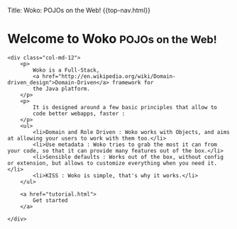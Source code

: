 Title:  Woko: POJOs on the Web!
{{top-nav.html}}

<div class="page-header">
    <h1>
        Welcome to Woko
        <small>POJOs on the Web!</small>
    </h1>
</div>


<div class="row">

    <div class="col-md-12">
        <p>
            Woko is a Full-Stack,
            <a href="http://en.wikipedia.org/wiki/Domain-driven_design">Domain-Driven</a> framework for
            the Java platform.
        </p>
        <p>
            It is designed around a few basic principles that allow to
            code better webapps, faster :
        </p>
        <ul>
            <li>Domain and Role Driven : Woko works with Objects, and aims at allowing your users to work with them too.</li>
            <li>Use metadata : Woko tries to grab the most it can from your code, so that it can provide many features out of the box.</li>
            <li>Sensible defaults : Works out of the box, without config or extension, but allows to customize everything when you need it.</li>
            <li>KISS : Woko is simple, that's why it works.</li>
        </ul>

        <a href="tutorial.html">
            Get started
        </a>

    </div>
</div>